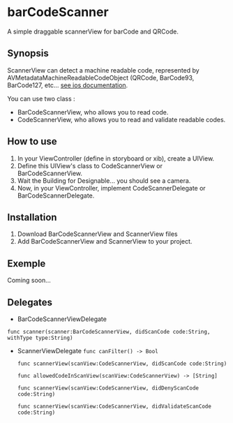 # barCodeScanner
A simple draggable scannerView for barCode and QRCode.

## Synopsis
ScannerView can detect a machine readable code, represented by AVMetadataMachineReadableCodeObject (QRCode, BarCode93, BarCode127, etc... 
[see ios documentation](https://developer.apple.com/library/ios/documentation/AVFoundation/Reference/AVMetadataMachineReadableCodeObject_Class/index.html).

You can use two class :
  - BarCodeScannerView, who allows you to read code.
  - CodeScannerView, who allows you to read and validate readable codes.

## How to use
1. In your ViewController (define in storyboard or xib), create a UIView.
2. Define this UIView's class to CodeScannerView or BarCodeScannerView.
3. Wait the Building for Designable... you should see a camera.
4. Now, in your ViewController, implement CodeScannerDelegate or BarCodeScannerDelegate.

## Installation
1. Download BarCodeScannerView and ScannerView files
2. Add BarCodeScannerView and ScannerView to your project.

## Exemple

Coming soon...

## Delegates
- BarCodeScannerViewDelegate
 
 `func scanner(scanner:BarCodeScannerView, didScanCode code:String, withType type:String)`
  
- ScannerViewDelegate
  `func canFilter() -> Bool`
  
  `func scannerView(scanView:CodeScannerView, didScanCode code:String)`
  
  `func allowedCodeInScanView(scanView:CodeScannerView) -> [String]`
  
  `func scannerView(scanView:CodeScannerView, didDenyScanCode code:String)`
  
  `func scannerView(scanView:CodeScannerView, didValidateScanCode code:String)`
